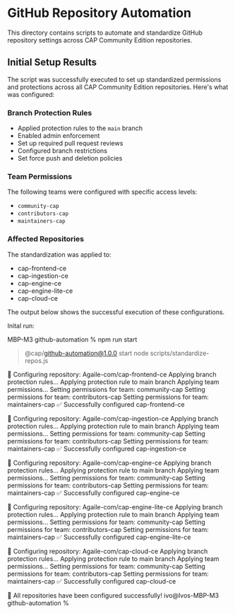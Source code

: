 # GitHub Repository Automation

This directory contains scripts to automate and standardize GitHub repository settings across CAP Community Edition repositories.

## Initial Setup Results

The script was successfully executed to set up standardized permissions and protections across all CAP Community Edition repositories. Here's what was configured:

### Branch Protection Rules
- Applied protection rules to the `main` branch
- Enabled admin enforcement
- Set up required pull request reviews
- Configured branch restrictions
- Set force push and deletion policies

### Team Permissions
The following teams were configured with specific access levels:
- `community-cap`
- `contributors-cap`
- `maintainers-cap`

### Affected Repositories
The standardization was applied to:
- cap-frontend-ce
- cap-ingestion-ce
- cap-engine-ce
- cap-engine-lite-ce
- cap-cloud-ce

The output below shows the successful execution of these configurations.



Inital run:

MBP-M3 github-automation % npm run start

> @cap/github-automation@1.0.0 start
> node scripts/standardize-repos.js


📝 Configuring repository: Agaile-com/cap-frontend-ce
Applying branch protection rules...
Applying protection rule to main branch
Applying team permissions...
Setting permissions for team: community-cap
Setting permissions for team: contributors-cap
Setting permissions for team: maintainers-cap
✅ Successfully configured cap-frontend-ce

📝 Configuring repository: Agaile-com/cap-ingestion-ce
Applying branch protection rules...
Applying protection rule to main branch
Applying team permissions...
Setting permissions for team: community-cap
Setting permissions for team: contributors-cap
Setting permissions for team: maintainers-cap
✅ Successfully configured cap-ingestion-ce

📝 Configuring repository: Agaile-com/cap-engine-ce
Applying branch protection rules...
Applying protection rule to main branch
Applying team permissions...
Setting permissions for team: community-cap
Setting permissions for team: contributors-cap
Setting permissions for team: maintainers-cap
✅ Successfully configured cap-engine-ce

📝 Configuring repository: Agaile-com/cap-engine-lite-ce
Applying branch protection rules...
Applying protection rule to main branch
Applying team permissions...
Setting permissions for team: community-cap
Setting permissions for team: contributors-cap
Setting permissions for team: maintainers-cap
✅ Successfully configured cap-engine-lite-ce

📝 Configuring repository: Agaile-com/cap-cloud-ce
Applying branch protection rules...
Applying protection rule to main branch
Applying team permissions...
Setting permissions for team: community-cap
Setting permissions for team: contributors-cap
Setting permissions for team: maintainers-cap
✅ Successfully configured cap-cloud-ce

🎉 All repositories have been configured successfully!
ivo@Ivos-MBP-M3 github-automation % 